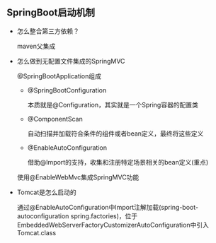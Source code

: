 ## SpringBoot启动机制

- 怎么整合第三方依赖？

  maven父集成

- 怎么做到无配置文件集成的SpringMVC

  @SpringBootApplication组成

  - @SpringBootConfiguration

    本质就是@Configuration，其实就是一个Spring容器的配置类

  - @ComponentScan

    自动扫描并加载符合条件的组件或者bean定义，最终将这些定义

  - @EnableAutoConfiguration

    借助@Import的支持，收集和注册特定场景相关的bean定义(重点)

  使用@EnableWebMvc集成SpringMVC功能

- Tomcat是怎么启动的

  通过@EnableAutoConfiguration中Import注解加载(spring-boot-autoconfiguration spring.factories)，位于EmbeddedWebServerFactoryCustomizerAutoConfiguration中引入Tomcat.class

